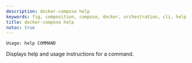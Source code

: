 ```yaml
---
description: docker-compose help
keywords: fig, composition, compose, docker, orchestration, cli, help
title: docker-compose help
notoc: true
---
```


```
Usage: help COMMAND
```

Displays help and usage instructions for a command.
